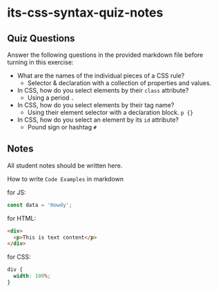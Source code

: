 # its-css-syntax-quiz-notes

## Quiz Questions

Answer the following questions in the provided markdown file before turning in this exercise:

- What are the names of the individual pieces of a CSS rule?
  - Selector & declaration with a collection of properties and values.
- In CSS, how do you select elements by their `class` attribute?
  - Using a period `.`
- In CSS, how do you select elements by their tag name?
  - Using their element selector with a declaration block. `p {}`
- In CSS, how do you select an element by its `id` attribute?
  - Pound sign or hashtag `#`

## Notes

All student notes should be written here.

How to write `Code Examples` in markdown

for JS:

```javascript
const data = 'Howdy';
```

for HTML:

```html
<div>
  <p>This is text content</p>
</div>
```

for CSS:

```css
div {
  width: 100%;
}
```

